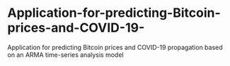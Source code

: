 # Application-for-predicting-Bitcoin-prices-and-COVID-19-
Application for predicting Bitcoin prices and COVID-19 propagation based on an ARMA time-series analysis model
